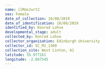 ```yaml
---
name: ilManJurt2
sex: Female
date_of_collection: 10/08/2019
date_of_identification: 10/08/2019
identified_by: Konrad Lohse
developmental_stage: adult
collected_by: Konrad Lohse
collector_organisation: Edinburgh University
collector_id: SC_MJ_1360
collection_site: West Linton, A1
latitude: 55.977161
longitude: -2.667545
---
```

